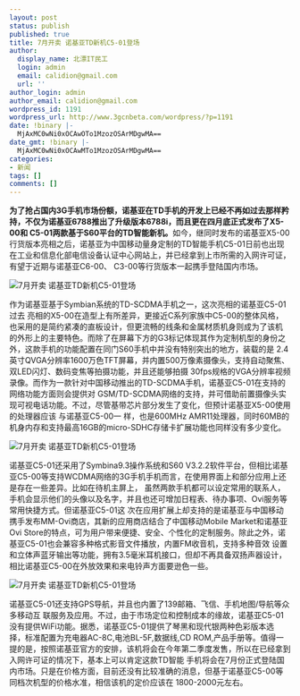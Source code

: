 ```yaml
---
layout: post
status: publish
published: true
title: 7月开卖 诺基亚TD新机C5-01登场
author:
  display_name: 北漂IT民工
  login: admin
  email: calidion@gmail.com
  url: ''
author_login: admin
author_email: calidion@gmail.com
wordpress_id: 1191
wordpress_url: http://www.3gcnbeta.com/wordpress/?p=1191
date: !binary |-
  MjAxMC0wNi0xOCAwOTo1MzozOSArMDgwMA==
date_gmt: !binary |-
  MjAxMC0wNi0xOCAwMTo1MzozOSArMDgwMA==
categories:
- 新闻
tags: []
comments: []
---
```

<p><strong>为了抢占国内3G手机市场份额，诺基亚在TD手机的开发上已经不再如过去那样矜持，不仅为诺基亚6788推出了升级版本6788i，而且更在四月底正式发布了X5-00和 C5-01两款基于S60平台的TD智能新机。</strong>如今，继同时发布的诺基亚X5-00行货版本亮相之后，诺基亚为中国移动量身定制的TD智能手机C5-01日前也出现在工业和信息化部电信设备认证中心网站上，并已经拿到上市所需的入网许可证，有望于近期与诺基亚C6-00、 C3-00等行货版本一起携手登陆国内市场。</p>
<p><img src="http://img.cnbeta.com/newsimg/100618/0847450801956137.jpg" alt="7月开卖  诺基亚TD新机C5-01登场" /></p>
<p>作为诺基亚基于Symbian系统的TD-SCDMA手机之一，这次亮相的诺基亚C5-01过去 亮相的X5-00在造型上有所差异，更接近C系列家族中C5-00的整体风格，也采用的是简约紧凑的直板设计，但更流畅的线条和金属材质机身则成为了该机 的外形上的主要特色。而除了在屏幕下方的G3标记体现其作为定制机型的身份之外，这款手机的功能配置在同门S60手机中并没有特别突出的地方，装载的是 2.4英寸QVGA分辨率1600万色TFT屏幕，并内置500万像素摄像头，支持自动聚焦、双LED闪灯、数码变焦等拍摄功能，并且还能够拍摄 30fps规格的VGA分辨率视频录像。而作为一款针对中国移动推出的TD-SCDMA手机，诺基亚C5-01在支持的网络功能方面则会提供对 GSM/TD-SCDMA网络的支持，并可借助前置摄像头实现可视电话功能。不过，尽管基带芯片部分发生了变化，但预计诺基亚X5-00使用的处理器应该 与诺基亚C5-00一 样，也是600MHz AMR11处理器，同时60MB的机身内存和支持最高16GB的micro-SDHC存储卡扩展功能也同样没有多少变化。</p>
<p><img src="http://img.cnbeta.com/newsimg/100618/0847461614397353.jpg" alt="7月开卖  诺基亚TD新机C5-01登场" /></p>
<p>诺基亚C5-01还采用了Symbina9.3操作系统和S60 V3.2.2软件平台，但相比诺基亚C5-00等支持WCDMA网络的3G手机手机而言，在使用界面上和部分应用上还是存在一些差异。比如在待机主屏上， 虽然两款手机都可以设定常用的联系人，手机会显示他们的头像以及名字，并且也还可增加日程表、待办事项、Ovi服务等常用快捷方式。但诺基亚C5-01这 次在应用扩展上却支持的是诺基亚与中国移动携手发布MM-Ovi商店，其新的应用商店结合了中国移动Mobile Market和诺基亚Ovi Store的特点，可为用户带来便捷、安全、个性化的定制服务。除此之外，诺基亚C5-01也会兼容多种格式影音文件播放，内置FM收音机，支持多种音效 设置和立体声蓝牙输出等功能，拥有3.5毫米耳机接口，但却不再具备双扬声器设计，相比诺基亚C5-00在外放效果和来电铃声方面要逊色一些。</p>
<p><img src="http://img.cnbeta.com/newsimg/100618/0847462306422354.jpg" alt="7月开卖  诺基亚TD新机C5-01登场" /></p>
<p>诺基亚C5-01还支持GPS导航，并且也内置了139邮箱、飞信、手机地图/导航等众多移动互 联服务及应用。不过，由于市场定位和控制成本的缘故，诺基亚C5-01没有提供WiFi功能。据悉，诺基亚C5-01提供了琴黑和现代银两种色彩版本选 择，标准配置为充电器AC-8C,电池BL-5F,数据线,CD ROM,产品手册等。值得一提的是，按照诺基亚官方的安排，该机将会在今年第二季度发售，所以在已经拿到入网许可证的情况下，基本上可以肯定这款TD智能 手机将会在7月份正式登陆国内市场。只是在价格方面，目前还没有比较准确的消息，但基于诺基亚C5-00等同档次机型的价格水准，相信该机的定价应该在 1800-2000元左右。</p>
